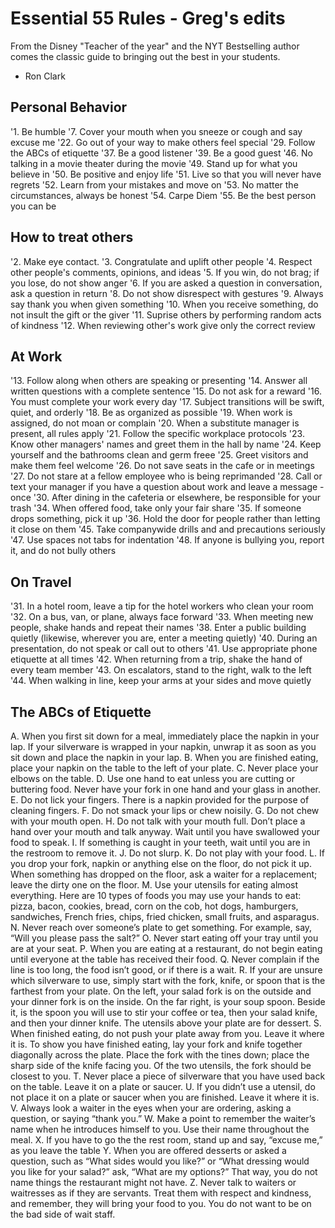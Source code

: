 # Essential 55 Rules - Greg's edits

From the Disney "Teacher of the year" and the NYT Bestselling author comes the classic guide to bringing out the best in your students.

- Ron Clark

## Personal Behavior
'1. Be humble
'7. Cover your mouth when you sneeze or cough and say excuse me
'22. Go out of your way to make others feel special
'29. Follow the ABCs of etiquette
'37. Be a good listener
'39. Be a good guest
'46. No talking in a movie theater during the movie
'49. Stand up for what you believe in
'50. Be positive and enjoy life
'51. Live so that you will never have regrets
'52. Learn from your mistakes and move on
'53. No matter the circumstances, always be honest
'54. Carpe Diem
'55. Be the best person you can be

## How to treat others
'2. Make eye contact.
'3. Congratulate and uplift other people
'4. Respect other people's comments, opinions, and ideas
'5. If you win, do not brag; if you lose, do not show anger
'6. If you are asked a question in conversation, ask a question in return
'8. Do not show disrespect with gestures
'9. Always say thank you when given something
'10. When you receive something, do not insult the gift or the giver
'11. Suprise others by performing random acts of kindness
'12. When reviewing other's work give only the correct review

## At Work
'13. Follow along when others are speaking or presenting
'14. Answer all written questions with a complete sentence
'15. Do not ask for a reward
'16. You must complete your work every day
'17. Subject transitions will be swift, quiet, and orderly
'18. Be as organized as possible
'19. When work is assigned, do not moan or complain
'20. When a substitute manager is present, all rules apply
'21. Follow the specific workplace protocols
'23. Know other managers' names and greet them in the hall by name
'24. Keep yourself and the bathrooms clean and germ freee
'25. Greet visitors and make them feel welcome
'26. Do not save seats in the cafe or in meetings
'27. Do not stare at a fellow employee who is being reprimanded
'28. Call or text your manager if you have a question about work and leave a message - once
'30. After dining in the cafeteria or elsewhere, be responsible for your trash
'34. When offered food, take only your fair share
'35. If someone drops something, pick it up
'36. Hold the door for people rather than letting it close on them
'45. Take companywide drills and and precautions seriously
'47. Use spaces not tabs for indentation
'48. If anyone is bullying you, report it, and do not bully others

## On Travel
'31. In a hotel room, leave a tip for the hotel workers who clean your room
'32. On a bus, van, or plane, always face forward
'33. When meeting new people, shake hands and repeat their names
'38. Enter a public building quietly (likewise, wherever you are, enter a meeting quietly)
'40. During an presentation, do not speak or call out to others
'41. Use appropriate phone etiquette at all times
'42. When returning from a trip, shake the hand of every team member
'43. On escalators, stand to the right, walk to the left
'44. When walking in line, keep your arms at your sides and move quietly

## The ABCs of Etiquette

A. When you first sit down for a meal, immediately place the napkin in your lap. If your silverware is wrapped in your napkin, unwrap it as soon as you sit down and place the napkin in your lap.
B. When you are finished eating, place your napkin on the table to the left of your plate.
C. Never place your elbows on the table.
D. Use one hand to eat unless you are cutting or buttering food. Never have your fork in one hand and your glass in another.
E. Do not lick your fingers. There is a napkin provided for the purpose of cleaning fingers.
F. Do not smack your lips or chew noisily.
G. Do not chew with your mouth open.
H. Do not talk with your mouth full. Don’t place a hand over your mouth and talk anyway. Wait until you have swallowed your food to speak.
I. If something is caught in your teeth, wait until you are in the restroom to remove it.
J. Do not slurp.
K. Do not play with your food.
L. If you drop your fork, napkin or anything else on the floor, do not pick it up. When something has dropped on the floor, ask a waiter for a replacement; leave the dirty one on the floor.
M. Use your utensils for eating almost everything. Here are 10 types of foods you may use your hands to eat: pizza, bacon, cookies, bread, corn on the cob, hot dogs, hamburgers, sandwiches, French fries, chips, fried chicken, small fruits, and asparagus.
N. Never reach over someone’s plate to get something. For example, say, “Will you please pass the salt?”
O. Never start eating off your tray until you are at your seat.
P. When you are eating at a restaurant, do not begin eating until everyone at the table has received their food.
Q. Never complain if the line is too long, the food isn’t good, or if there is a wait.
R. If your are unsure which silverware to use, simply start with the fork, knife, or spoon that is the farthest from your plate. On the left, your salad fork is on the outside and your dinner fork is on the inside. On the far right, is your soup spoon. Beside it, is the spoon you will use to stir your coffee or tea, then your salad knife, and then your dinner knife. The utensils above your plate are for dessert.
S. When finished eating, do not push your plate away from you. Leave it where it is. To show you have finished eating, lay your fork and knife together diagonally across the plate. Place the fork with the tines down; place the sharp side of the knife facing you. Of the two utensils, the fork should be closest to you.
T. Never place a piece of silverware that you have used back on the table. Leave it on a plate or saucer.
U. If you didn’t use a utensil, do not place it on a plate or saucer when you are finished. Leave it where it is.
V. Always look a waiter in the eyes when your are ordering, asking a question, or saying “thank you.”
W. Make a point to remember the waiter’s name when he introduces himself to you. Use their name throughout the meal.
X. If you have to go the the rest room, stand up and say, “excuse me,” as you leave the table
Y. When you are offered desserts or asked a question, such as “What sides would you like?” or “What dressing would you like for your salad?” ask, “What are my options?” That way, you do not name things the restaurant might not have.
Z. Never talk to waiters or waitresses as if they are servants. Treat them with respect and kindness, and remember, they will bring your food to you. You do not want to be on the bad side of wait staff.
<!--stackedit_data:
eyJoaXN0b3J5IjpbNzc5MzYxNjIyLDYwODQwNjkxMV19
-->